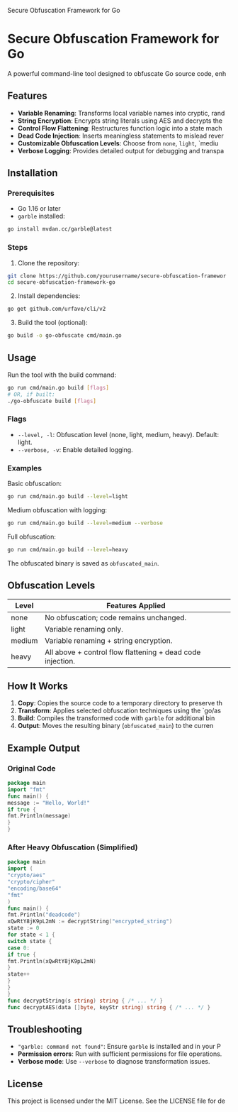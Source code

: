 Secure Obfuscation Framework for Go
# Secure Obfuscation Framework for Go
A powerful command-line tool designed to obfuscate Go source code, enh
## Features
- **Variable Renaming**: Transforms local variable names into cryptic, rand
- **String Encryption**: Encrypts string literals using AES and decrypts the
- **Control Flow Flattening**: Restructures function logic into a state mach
- **Dead Code Injection**: Inserts meaningless statements to mislead rever
- **Customizable Obfuscation Levels**: Choose from `none`, `light`, `mediu
- **Verbose Logging**: Provides detailed output for debugging and transpa
## Installation
### Prerequisites
- Go 1.16 or later
- `garble` installed:
```bash
go install mvdan.cc/garble@latest
```
### Steps
1. Clone the repository:
```bash
git clone https://github.com/yourusername/secure-obfuscation-framewor
cd secure-obfuscation-framework-go
```
2. Install dependencies:
```bash
go get github.com/urfave/cli/v2
```
3. Build the tool (optional):
```bash
go build -o go-obfuscate cmd/main.go
```
## Usage
Run the tool with the build command:
```bash
go run cmd/main.go build [flags]
# OR, if built:
./go-obfuscate build [flags]
```
### Flags
- `--level, -l`: Obfuscation level (none, light, medium, heavy). Default: light.
- `--verbose, -v`: Enable detailed logging.
### Examples
Basic obfuscation:
```bash
go run cmd/main.go build --level=light
```
Medium obfuscation with logging:
```bash
go run cmd/main.go build --level=medium --verbose
```
Full obfuscation:
```bash
go run cmd/main.go build --level=heavy
```
The obfuscated binary is saved as `obfuscated_main`.
## Obfuscation Levels
| Level | Features Applied |
|--------|-----------------|
| none | No obfuscation; code remains unchanged. |
| light | Variable renaming only. |
| medium | Variable renaming + string encryption. |
| heavy | All above + control flow flattening + dead code injection. |
## How It Works
1. **Copy**: Copies the source code to a temporary directory to preserve th
2. **Transform**: Applies selected obfuscation techniques using the `go/as
3. **Build**: Compiles the transformed code with `garble` for additional bin
4. **Output**: Moves the resulting binary (`obfuscated_main`) to the curren
## Example Output
### Original Code
```go
package main
import "fmt"
func main() {
message := "Hello, World!"
if true {
fmt.Println(message)
}
}
```
### After Heavy Obfuscation (Simplified)
```go
package main
import (
"crypto/aes"
"crypto/cipher"
"encoding/base64"
"fmt"
)
func main() {
fmt.Println("deadcode")
xQwRtY8jK9pL2mN := decryptString("encrypted_string")
state := 0
for state < 1 {
switch state {
case 0:
if true {
fmt.Println(xQwRtY8jK9pL2mN)
}
state++
}
}
}
func decryptString(s string) string { /* ... */ }
func decryptAES(data []byte, keyStr string) string { /* ... */ }
```
## Troubleshooting
- `"garble: command not found"`: Ensure `garble` is installed and in your P
- **Permission errors**: Run with sufficient permissions for file operations.
- **Verbose mode**: Use `--verbose` to diagnose transformation issues.

## License
This project is licensed under the MIT License. See the LICENSE file for de
